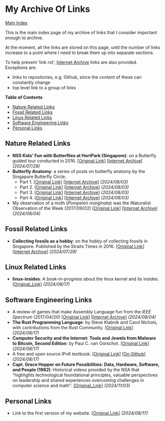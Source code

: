 # My Archive Of Links

[Main Index](../README.md)

This is the main index page of my archive of links that I consider important enough to archive.

At the moment, all the links are stored on this page, until the number of links increase to a point where I need to break them up into separate sections.

To help prevent 'link rot', [Internet Archive](https://archive.org/) links are also provided. Exceptions are:

- links to repositories, e.g. Github, since the content of these can constantly change
- top level link to a group of links

<!-- markdown-toc start - Don't edit this section. Run M-x markdown-toc-refresh-toc -->
**Table of Contents**

- [Nature Related Links](#nature-related-links)
- [Fossil Related Links](#fossil-related-links)
- [Linux Related Links](#linux-related-links)
- [Software Engineering Links](#software-engineering-links)
- [Personal Links](#personal-links)

<!-- markdown-toc end -->

## Nature Related Links

- **NSS Kids' Fun with Butterflies at HortPark (Singapore)**: on a Butterfly guided tour conducted in 2016. [[Original Link](https://funwithnature.blogspot.com/2016/07/nss-kids-fun-with-butterflies-at.html)] [[Internet Archive](https://web.archive.org/web/20231121165400/https://funwithnature.blogspot.com/2016/07/nss-kids-fun-with-butterflies-at.html)] *(2024/07/28)*
- **Butterfly Anatomy**: a series of posts on butterfly anatomy by the Singapore Butterfly Circle.
  - Part 1. [[Original Link](https://butterflycircle.blogspot.com/2018/10/butterfly-anatomy.html)] [[Internet Archive](https://web.archive.org/web/20230506094233/https://butterflycircle.blogspot.com/2018/10/butterfly-anatomy.html)] *(2024/08/03)*
  - Part 2. [[Original Link](https://butterflycircle.blogspot.com/2018/11/butterfly-anatomy-part-2.html)] [[Internet Archive](https://web.archive.org/web/20231120011806/https://butterflycircle.blogspot.com/2018/11/butterfly-anatomy-part-2.html)] *(2024/08/03)*
  - Part 3. [[Original Link](https://butterflycircle.blogspot.com/2018/11/butterfly-anatomy-part-3.html)] [[Internet Archive](https://web.archive.org/web/20231121121146/https://butterflycircle.blogspot.com/2018/11/butterfly-anatomy-part-3.html)] *(2024/08/03)*
  - Part 4. [[Original Link](https://butterflycircle.blogspot.com/2018/11/butterfly-anatomy-part-4.html)] [[Internet Archive](https://web.archive.org/web/20231121074646/https://butterflycircle.blogspot.com/2018/11/butterfly-anatomy-part-4.html)] *(2024/08/03)*
- My observation of a moth (*Pompelon marginata*) was the iNaturalist Observation of the Week (2017/09/02) [[Original Link](https://www.inaturalist.org/blog/8509-observation-of-the-week-2-9-17)] [[Internat Archive](https://web.archive.org/web/20230113182608/https://www.inaturalist.org/blog/8509-observation-of-the-week-2-9-17)] *(2024/08/04)*

## Fossil Related Links

- **Collecting fossils as a hobby**: on the hobby of collecting fossils in Singapore. Published by the Straits Times in 2016. [[Original Link](https://www.straitstimes.com/lifestyle/collecting-fossils-as-a-hobby)] [[Internet Archive](https://web.archive.org/web/20190223014217/https://www.straitstimes.com/lifestyle/collecting-fossils-as-a-hobby)] *(2024/07/28)*

## Linux Related Links

- **linux-insides**: A book-in-progress about the linux kernel and its insides. [[Original_Link](https://github.com/0xAX/linux-insides?tab=readme-ov-file)] *(2024/08/17)*

## Software Engineering Links

- A review of games that make Assembly Language fun from the *IEEE Spectrum* (2017/04/20) [[Original Link](https://spectrum.ieee.org/three-computer-games-that-make-assembly-language-fun)] [[Internet Archive](https://web.archive.org/web/20240519013324/https://spectrum.ieee.org/three-computer-games-that-make-assembly-language-fun)] *(2024/08/04)*
- **The Rust Programming Language**: by Steve Klabnik and Carol Nichols, with contributions from the Rust Community. [[Original Link](https://doc.rust-lang.org/stable/book/)] *(2024/08/17)*
- **Computer Security and the Internet: Tools and Jewels from Malware to Bitcoin, Second Edition**: by Paul C. van Oorschot. [[Original Link](https://people.scs.carleton.ca/~paulv/toolsjewels.html)] *(2024/08/17)*
- A free and open source IPv6 textbook. [[Original Link](https://ipv6textbook.com/)] [[On Github](https://github.com/becarpenter/book6)] *(2024/08/17)*
- **Capt. Grace Hopper on Future Possibilities: Data, Hardware, Software, and People (1982)**: Historical videos provided by the NSA that "highlights technological foundational principles, valuable perspectives on leadership and shared experiences overcoming challenges in computer science and math". [[Original_Link]](https://www.nsa.gov/helpful-links/nsa-foia/declassification-transparency-initiatives/historical-releases/view/article/3880193/capt-grace-hopper-on-future-possibilities-data-hardware-software-and-people-1982/) *(2024/11/03)*

## Personal Links

- Link to the first version of my website. [[Original Link](https://www.geocities.ws/firstspeaker.geo/index-2.html)] *(2024/08/17)*
